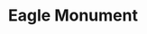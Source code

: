 ---
pid: llg159
title: Eagle Monument
location_transcription: 20th + Market
coordinates: "[-75.173070441222, 39.9537012072]"
zipcode: '19144'
gen_neighborhood: Northwest Philadelphia
neighborhood: Germantown
outside_phl: 
age: '14'
age_range: 13-19
instagram: 
image_file_name: llg_159.jpg
proposal_transcription: A 10 foot tall bronze statue of an eagle representing freedom
  + America.
topic: Animals,History,Freedom
topic_summary: 0, 0, 0
type: Sculpture Statue
keywords_other: eagle, bronze
credit: Allen Murphy
image_labels: 
twitter: 
facebook: 
permalink: "/monuments/llg159/"
layout: item-page
---